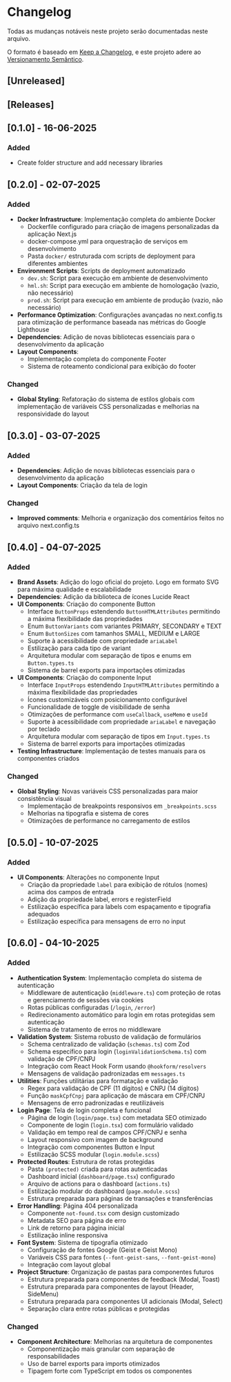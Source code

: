 # Changelog

Todas as mudanças notáveis neste projeto serão documentadas neste arquivo.

O formato é baseado em [Keep a Changelog](https://keepachangelog.com/en/1.1.0/),
e este projeto adere ao [Versionamento Semântico](https://semver.org/spec/v2.0.0.html).

## [Unreleased]

## [Releases]

## [0.1.0] - 16-06-2025

### Added

- Create folder structure and add necessary libraries

## [0.2.0] - 02-07-2025

### Added

- **Docker Infrastructure**: Implementação completa do ambiente Docker
  - Dockerfile configurado para criação de imagens personalizadas da aplicação Next.js
  - docker-compose.yml para orquestração de serviços em desenvolvimento
  - Pasta `docker/` estruturada com scripts de deployment para diferentes ambientes
- **Environment Scripts**: Scripts de deployment automatizado
  - `dev.sh`: Script para execução em ambiente de desenvolvimento
  - `hml.sh`: Script para execução em ambiente de homologação (vazio, não necessário)
  - `prod.sh`: Script para execução em ambiente de produção (vazio, não necessário)
- **Performance Optimization**: Configurações avançadas no next.config.ts para otimização de performance baseada nas métricas do Google Lighthouse
- **Dependencies**: Adição de novas bibliotecas essenciais para o desenvolvimento da aplicação
- **Layout Components**:
  - Implementação completa do componente Footer
  - Sistema de roteamento condicional para exibição do footer

### Changed

- **Global Styling**: Refatoração do sistema de estilos globais com implementação de variáveis CSS personalizadas e melhorias na responsividade do layout

## [0.3.0] - 03-07-2025

### Added

- **Dependencies**: Adição de novas bibliotecas essenciais para o desenvolvimento da aplicação
- **Layout Components**: Criação da tela de login

### Changed

- **Improved comments**: Melhoria e organização dos comentários feitos no arquivo next.config.ts

## [0.4.0] - 04-07-2025

### Added

- **Brand Assets**: Adição do logo oficial do projeto. Logo em formato SVG para máxima qualidade e escalabilidade
- **Dependencies**: Adição da biblioteca de ícones Lucide React
- **UI Components**: Criação do componente Button
  - Interface `ButtonProps` estendendo `ButtonHTMLAttributes` permitindo a máxima flexibilidade das propriedades
  - Enum `ButtonVariants` com variantes PRIMARY, SECONDARY e TEXT
  - Enum `ButtonSizes` com tamanhos SMALL, MEDIUM e LARGE
  - Suporte à acessibilidade com propriedade `ariaLabel`
  - Estilização para cada tipo de variant
  - Arquitetura modular com separação de tipos e enums em `Button.types.ts`
  - Sistema de barrel exports para importações otimizadas
- **UI Components**: Criação do componente Input
  - Interface `InputProps` estendendo `InputHTMLAttributes` permitindo a máxima flexibilidade das propriedades
  - Ícones customizáveis com posicionamento configurável
  - Funcionalidade de toggle de visibilidade de senha
  - Otimizações de performance com `useCallback`, `useMemo` e `useId`
  - Suporte à acessibilidade com propriedade `ariaLabel` e navegação por teclado
  - Arquitetura modular com separação de tipos em `Input.types.ts`
  - Sistema de barrel exports para importações otimizadas
- **Testing Infrastructure**: Implementação de testes manuais para os componentes criados

### Changed

- **Global Styling**: Novas variáveis CSS personalizadas para maior consistência visual
  - Implementação de breakpoints responsivos em `_breakpoints.scss`
  - Melhorias na tipografia e sistema de cores
  - Otimizações de performance no carregamento de estilos

## [0.5.0] - 10-07-2025

### Added

- **UI Components**: Alterações no componente Input
  - Criação da propriedade `label` para exibição de rótulos (nomes) acima dos campos de entrada
  - Adição da propriedade label, errors e registerField
  - Estilização específica para labels com espaçamento e tipografia adequados
  - Estilização específica para mensagens de erro no input

## [0.6.0] - 04-10-2025

### Added

- **Authentication System**: Implementação completa do sistema de autenticação
  - Middleware de autenticação (`middleware.ts`) com proteção de rotas e gerenciamento de sessões via cookies
  - Rotas públicas configuradas (`/login`, `/error`)
  - Redirecionamento automático para login em rotas protegidas sem autenticação
  - Sistema de tratamento de erros no middleware
- **Validation System**: Sistema robusto de validação de formulários
  - Schema centralizado de validação (`schemas.ts`) com Zod
  - Schema específico para login (`loginValidationSchema.ts`) com validação de CPF/CNPJ
  - Integração com React Hook Form usando `@hookform/resolvers`
  - Mensagens de validação padronizadas em `messages.ts`
- **Utilities**: Funções utilitárias para formatação e validação
  - Regex para validação de CPF (11 dígitos) e CNPJ (14 dígitos)
  - Função `maskCpfCnpj` para aplicação de máscara em CPF/CNPJ
  - Mensagens de erro padronizadas e reutilizáveis
- **Login Page**: Tela de login completa e funcional
  - Página de login (`login/page.tsx`) com metadata SEO otimizado
  - Componente de login (`login.tsx`) com formulário validado
  - Validação em tempo real de campos CPF/CNPJ e senha
  - Layout responsivo com imagem de background
  - Integração com componentes Button e Input
  - Estilização SCSS modular (`login.module.scss`)
- **Protected Routes**: Estrutura de rotas protegidas
  - Pasta `(protected)` criada para rotas autenticadas
  - Dashboard inicial (`dashboard/page.tsx`) configurado
  - Arquivo de actions para o dashboard (`actions.ts`)
  - Estilização modular do dashboard (`page.module.scss`)
  - Estrutura preparada para páginas de transações e transferências
- **Error Handling**: Página 404 personalizada
  - Componente `not-found.tsx` com design customizado
  - Metadata SEO para página de erro
  - Link de retorno para página inicial
  - Estilização inline responsiva
- **Font System**: Sistema de tipografia otimizado
  - Configuração de fontes Google (Geist e Geist Mono)
  - Variáveis CSS para fontes (`--font-geist-sans`, `--font-geist-mono`)
  - Integração com layout global
- **Project Structure**: Organização de pastas para componentes futuros
  - Estrutura preparada para componentes de feedback (Modal, Toast)
  - Estrutura preparada para componentes de layout (Header, SideMenu)
  - Estrutura preparada para componentes UI adicionais (Modal, Select)
  - Separação clara entre rotas públicas e protegidas

### Changed

- **Component Architecture**: Melhorias na arquitetura de componentes
  - Componentização mais granular com separação de responsabilidades
  - Uso de barrel exports para imports otimizados
  - Tipagem forte com TypeScript em todos os componentes
